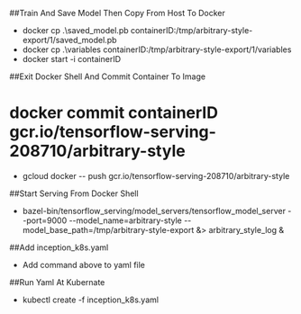 ##Train And Save Model Then Copy From Host To Docker 
* docker cp .\saved_model.pb containerID:/tmp/arbitrary-style-export/1/saved_model.pb
* docker cp .\variables containerID:/tmp/arbitrary-style-export/1/variables
* docker start -i containerID

##Exit Docker Shell And Commit Container To Image
# docker commit containerID gcr.io/tensorflow-serving-208710/arbitrary-style
* gcloud docker -- push gcr.io/tensorflow-serving-208710/arbitrary-style


##Start Serving From Docker Shell
* bazel-bin/tensorflow_serving/model_servers/tensorflow_model_server --port=9000 --model_name=arbitrary-style --model_base_path=/tmp/arbitrary-style-export &> arbitrary_style_log &


##Add inception_k8s.yaml
* Add command above to yaml file


##Run Yaml At Kubernate
* kubectl create -f inception_k8s.yaml